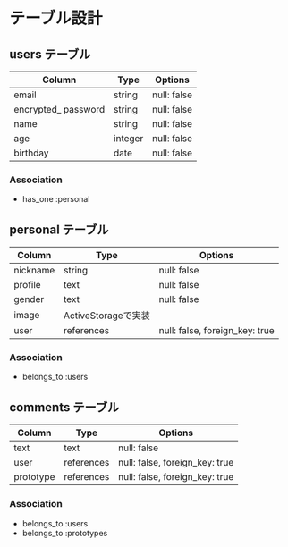 













# テーブル設計

## users テーブル

| Column                    | Type     | Options     |
| ---------------------     | -------- | ----------- |
| email                     | string   | null: false |
| encrypted_ password       | string   | null: false |
| name                      | string   | null: false |
| age                       | integer  | null: false |
| birthday                  | date     | null: false |


### Association

- has_one :personal

##  personal テーブル

| Column             | Type       | Options                        |
| ------------------ | ------     | ------------------------------ |
| nickname           | string     | null: false                    |
| profile            | text       | null: false                    |
| gender             | text       | null: false                    |
| image              |  ActiveStorageで実装                         |
| user               | references | null: false, foreign_key: true |

### Association

- belongs_to :users

## comments テーブル

| Column             | Type       | Options                        |
| ------------------ | ------     | ------------------------------ |
| text               | text       | null: false                    |
| user               | references | null: false, foreign_key: true |
| prototype          | references | null: false, foreign_key: true |

### Association

- belongs_to :users
- belongs_to :prototypes
